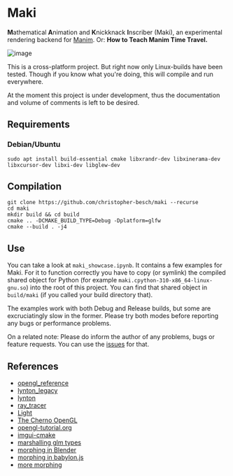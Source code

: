 # Maki

**M**athematical **A**nimation and **K**nickknack **I**nscriber (Maki), an experimental rendering backend for [Manim](https://github.com/ManimCommunity/manim).
Or: **How to Teach Manim Time Travel.**

![image](https://user-images.githubusercontent.com/57909184/148649899-0a890deb-c435-493e-8a89-419e895296dd.png)

This is a cross-platform project.
But right now only Linux-builds have been tested.
Though if you know what you're doing, this will compile and run everywhere.

At the moment this project is under development, thus the documentation and volume of comments is left to be desired.

## Requirements

### Debian/Ubuntu

```
sudo apt install build-essential cmake libxrandr-dev libxinerama-dev libxcursor-dev libxi-dev libglew-dev
```

## Compilation

```
git clone https://github.com/christopher-besch/maki --recurse
cd maki
mkdir build && cd build
cmake .. -DCMAKE_BUILD_TYPE=Debug -Dplatform=glfw
cmake --build . -j4
```

## Use

You can take a look at `maki_showcase.ipynb`.
It contains a few examples for Maki.
For it to function correctly you have to copy (or symlink) the compiled shared object for Python (for example `maki.cpython-310-x86_64-linux-gnu.so`) into the root of this project.
You can find that shared object in `build/maki` (if you called your build directory that).

The examples work with both Debug and Release builds, but some are excruciatingly slow in the former.
Please try both modes before reporting any bugs or performance problems.

On a related note:
Please do inform the author of any problems, bugs or feature requests.
You can use the [issues](https://github.com/christopher-besch/maki/issues) for that.

## References

- [opengl_reference](https://github.com/christopher-besch/opengl_reference)
- [lynton_legacy](https://github.com/christopher-besch/lynton_legacy)
- [lynton](https://github.com/christopher-besch/lynton)
- [ray_tracer](https://github.com/christopher-besch/ray_tracer)
- [Light](https://github.com/Light3039/Light)
- [The Cherno OpenGL](https://www.youtube.com/watch?v=W3gAzLwfIP0&list=PLlrATfBNZ98foTJPJ_Ev03o2oq3-GGOS2)
- [opengl-tutorial.org](http://www.opengl-tutorial.org)
- [imgui-cmake](https://github.com/Pesc0/imgui-cmake)
- [marshalling glm types](https://github.com/pybind/pybind11/issues/430)
- [morphing in Blender](https://www.youtube.com/watch?v=SgDhzkv-p6s)
- [morphing in babylon.js](https://doc.babylonjs.com/divingDeeper/mesh/dynamicMeshMorph)
- [more morphing](http://web.mit.edu/manoli/morph/www/morph.html)
